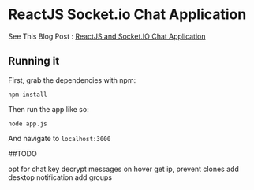 # ReactJS Socket.io Chat Application

See This Blog Post : [ReactJS and Socket.IO Chat Application](http://danialk.github.io/blog/2013/06/16/reactjs-and-socket-dot-io-chat-application/)

## Running it

First, grab the dependencies with npm:

    npm install

Then run the app like so:

    node app.js

And navigate to `localhost:3000`

##TODO

opt for chat key
decrypt messages on hover
get ip, prevent clones
add desktop notification
add groups
